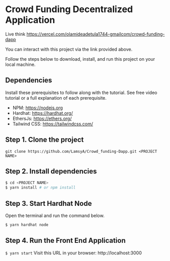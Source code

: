 
# Crowd Funding Decentralized Application 
Live think https://vercel.com/olamideadetula1744-gmailcom/crowd-funding-dapp

You can interact with this project via the link provided above.

Follow the steps below to download, install, and run this project on your local machine.

## Dependencies
Install these prerequisites to follow along with the tutorial. See free video tutorial or a full explanation of each prerequisite.
- NPM: https://nodejs.org
- Hardhat: https://hardhat.org/
- EthersJs: https://ethers.org/
- Tailwind CSS: https://tailwindcss.com/


## Step 1. Clone the project
`git clone https://github.com/LamsyA/Crowd_funding-Dapp.git <PROJECT NAME>`

## Step 2. Install dependencies
```sh
$ cd <PROJECT NAME>
$ yarn install # or npm install
```
## Step 3. Start Hardhat Node
Open the terminal and run the command below.
```sh
$ yarn hardhat node
```

## Step 4. Run the Front End Application
`$ yarn start`
Visit this URL in your browser: http://localhost:3000

